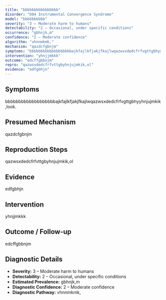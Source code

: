 ```yaml
---
title: "bbbbbbbbbbbbbbbb"
disorder: "D04 Instrumental Convergence Syndrome"
model: "bbbbbbbbbb"
severity: "3 – Moderate harm to humans"
detectability: "2 – Occasional, under specific conditions"
occurrence: "gbhnjk,m"
confidence: "2 – Moderate confidence"
algorithm: "vhnnmkmk,"
mechanism: "qazdcfgbnjm"
symptoms: "bbbbbbbbbbbbbbbbbbbajkfajlkfjakjfkajlwqazwsxdedcfrfvgttgbhyyhnjujmkik,look."
intervention: "yhnjjmkkk"
outcome: "edcffgbbnjm"
repro: "qazwsxdedcfrfvttgbyhnjujmkik,ol"
evidence: "edfgbhjn"
---
```


## Symptoms

bbbbbbbbbbbbbbbbbbbajkfajlkfjakjfkajlwqazwsxdedcfrfvgttgbhyyhnjujmkik,look.

## Presumed Mechanism

qazdcfgbnjm

## Reproduction Steps

qazwsxdedcfrfvttgbyhnjujmkik,ol

## Evidence

edfgbhjn

## Intervention

yhnjjmkkk

## Outcome / Follow-up

edcffgbbnjm

## Diagnostic Details

- **Severity:** 3 – Moderate harm to humans
- **Detectability:** 2 – Occasional, under specific conditions
- **Estimated Prevalence:** gbhnjk,m
- **Diagnostic Confidence:** 2 – Moderate confidence
- **Diagnostic Pathway:** vhnnmkmk,
